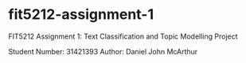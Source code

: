 # fit5212-assignment-1
FIT5212 Assignment 1: Text Classification and Topic Modelling Project

Student Number: 31421393
Author: Daniel John McArthur
